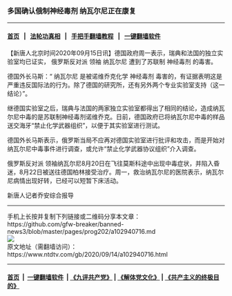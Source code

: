 ### 多国确认俄制神经毒剂 纳瓦尔尼正在康复
------------------------

#### [首页](https://github.com/gfw-breaker/banned-news3/blob/master/README.md) &nbsp;&nbsp;|&nbsp;&nbsp; [法轮功真相](https://github.com/begood0513/basic/blob/master/README.md)  &nbsp;&nbsp;|&nbsp;&nbsp; [手把手翻墙教程](https://github.com/gfw-breaker/guides/wiki)  &nbsp;&nbsp;|&nbsp;&nbsp; [一键翻墙软件](https://github.com/gfw-breaker/nogfw/blob/master/README.md)  



<div><div class="post_content" itemprop="articleBody">
 <p>
  【新唐人北京时间2020年09月15日讯】德国政府周一表示，瑞典和法国的独立实验室均已证实，
  <ok href="https://www.ntdtv.com/gb/俄罗斯反对派.htm">
   俄罗斯反对派
  </ok>
  领袖
  <ok href="https://www.ntdtv.com/gb/纳瓦尔尼.htm">
   纳瓦尔尼
  </ok>
  遭到了苏联制
  <ok href="https://www.ntdtv.com/gb/神经毒剂.htm">
   神经毒剂
  </ok>
  的毒害。
 </p>
 <p>
  德国外长马斯：“
  <ok href="https://www.ntdtv.com/gb/纳瓦尔尼.htm">
   纳瓦尔尼
  </ok>
  是被诺维乔克化学
  <ok href="https://www.ntdtv.com/gb/神经毒剂.htm">
   神经毒剂
  </ok>
  毒害的，有证据表明这是严重违反国际法的行为。除了德国的研究所，还有另外两个专业实验室支持（这一结论）”。
 </p>
 <p>
  继德国实验室之后，瑞典与法国的两家独立实验室都得出了相同的结论，造成纳瓦尔尼中毒的是苏联制神经毒剂诺维乔克。日前，德国政府已将纳瓦尔尼中毒的样品送交海牙“禁止化学武器组织”，以便于其实验室进行测试。
 </p>
 <p>
  德国外长马斯表示，俄罗斯当局不应再对德国实验室进行批评和攻击，而是开始对纳瓦尔尼中毒事件进行调查，或允许“禁止化学武器协议组织”介入调查。
 </p>
 <p>
  <ok href="https://www.ntdtv.com/gb/俄罗斯反对派.htm">
   俄罗斯反对派
  </ok>
  领袖纳瓦尔尼8月20日在飞往莫斯科途中出现中毒症状，并陷入昏迷，8月22日被送往德国柏林接受治疗。周一，救治纳瓦尔尼的医院表示，纳瓦尔尼病情出现好转，已经可以短暂下床活动。
 </p>
 <p>
  新唐人记者乔安综合报导
 </p>
 <div class="single_ad">
 </div>
</div>
</div>
<hr/>
手机上长按并复制下列链接或二维码分享本文章：<br/>
https://github.com/gfw-breaker/banned-news3/blob/master/pages/prog202/a102940716.md <br/>
<a href='https://github.com/gfw-breaker/banned-news3/blob/master/pages/prog202/a102940716.md'><img src='https://github.com/gfw-breaker/banned-news3/blob/master/pages/prog202/a102940716.md.png'/></a> <br/>
原文地址（需翻墙访问）：https://www.ntdtv.com/gb/2020/09/14/a102940716.html


------------------------
#### [首页](https://github.com/gfw-breaker/banned-news3/blob/master/README.md) &nbsp;|&nbsp; [一键翻墙软件](https://github.com/gfw-breaker/nogfw/blob/master/README.md) &nbsp;| [《九评共产党》](https://github.com/gfw-breaker/9ping.md/blob/master/README.md#九评之一评共产党是什么) | [《解体党文化》](https://github.com/gfw-breaker/jtdwh.md/blob/master/README.md) | [《共产主义的终极目的》](https://github.com/gfw-breaker/gczydzjmd.md/blob/master/README.md)


<img src='http://gfw-breaker.win/banned-news3/pages/prog202/a102940716.md' width='0px' height='0px'/>